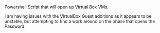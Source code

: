 Powershell Script that will open up Virtual Box VMs.

I am having issues with the VirtualBox Guest additions as it appears to be unstable, but attempting to find a work around on the phase that opens the Password
